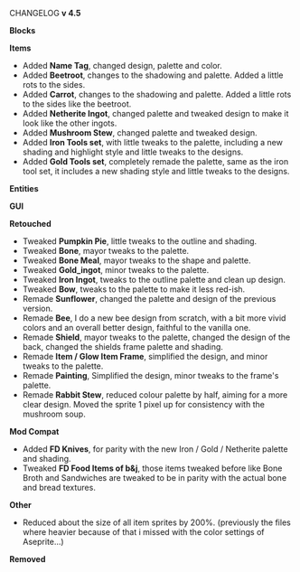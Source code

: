 CHANGELOG **v 4.5**

**Blocks**



**Items**
- Added **Name Tag**, changed design, palette and color. 
- Added **Beetroot**, changes to the shadowing and palette. Added a little rots to the sides.
- Added **Carrot**, changes to the shadowing and palette. Added a little rots to the sides like the beetroot.
- Added **Netherite Ingot**, changed palette and tweaked design to make it look like the other ingots.
- Added **Mushroom Stew**, changed palette and tweaked design.
- Added **Iron Tools set**, with little tweaks to the palette, including a new shading and highlight style and little tweaks to the designs.
- Added **Gold Tools set**, completely remade the palette, same as the iron tool set, it includes a new shading style and little tweaks to the designs.


**Entities**


**GUI**


**Retouched**
- Tweaked **Pumpkin Pie**, little tweaks to the outline and shading.
- Tweaked **Bone**, mayor tweaks to the palette.
- Tweaked **Bone Meal**, mayor tweaks to the shape and palette. 
- Tweaked **Gold_ingot**, minor tweaks to the palette.
- Tweaked **Iron Ingot**, tweaks to the outline palette and clean up design.
- Tweaked **Bow**, tweaks to the palette to make it less red-ish.
- Remade **Sunflower**, changed the palette and design of the previous version.
- Remade **Bee**, I do a new bee design from scratch, with a bit more vivid colors and an overall better design, faithful to the vanilla one.
- Remade **Shield**, mayor tweaks to the palette, changed the design of the back, changed the shields frame palette and shading.
- Remade **Item / Glow Item Frame**, simplified the design, and minor tweaks to the palette.
- Remade **Painting**, Simplified the design, minor tweaks to the frame's palette. 
- Remade **Rabbit Stew**, reduced colour palette by half, aiming for a more clear design. Moved the sprite 1 pixel up for consistency with the mushroom soup.

**Mod Compat**
- Added **FD Knives**, for parity with the new Iron / Gold / Netherite palette and shading.
- Tweaked **FD Food Items of b&j**, those items tweaked before like Bone Broth and Sandwiches are tweaked to be in parity with the actual bone and bread textures.

**Other**
- Reduced about the size of all item sprites by 200%. (previously the files where heavier because of that i missed with the color settings of Aseprite...)

**Removed**
